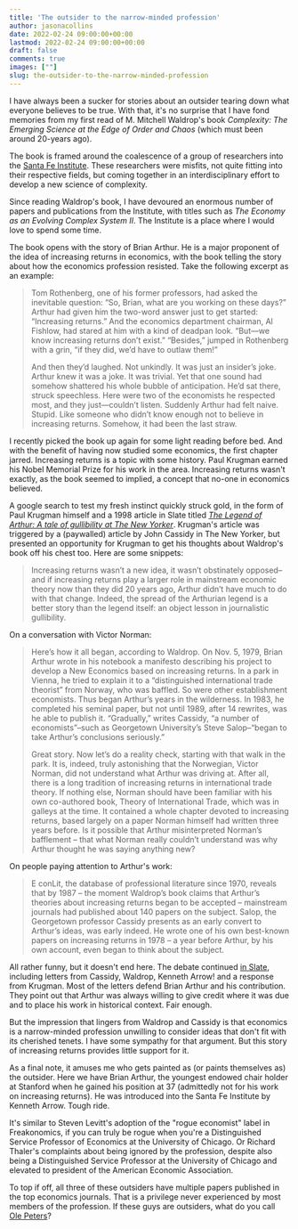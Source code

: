 ```yaml
---
title: 'The outsider to the narrow-minded profession'
author: jasonacollins
date: 2022-02-24 09:00:00+00:00
lastmod: 2022-02-24 09:00:00+00:00
draft: false
comments: true
images: [""]
slug: the-outsider-to-the-narrow-minded-profession
---
```

I have always been a sucker for stories about an outsider tearing down what everyone believes to be true. With that, it's no surprise that I have fond memories from my first read of M. Mitchell Waldrop's book *Complexity: The Emerging Science at the Edge of Order and Chaos* (which must been around 20-years ago).

The book is framed around the coalescence of a group of researchers into the [Santa Fe Institute](https://www.santafe.edu). These researchers were misfits, not quite fitting into their respective fields, but coming together in an interdisciplinary effort to develop a new science of complexity.

Since reading Waldrop's book, I have devoured an enormous number of papers and publications from the Institute, with titles such as *The Economy as an Evolving Complex System II*. The Institute is a place where I would love to spend some time.

The book opens with the story of Brian Arthur. He is a major proponent of the idea of increasing returns in economics, with the book telling the story about how the economics profession resisted. Take the following excerpt as an example:

>Tom Rothenberg, one of his former professors, had asked the inevitable question: “So, Brian, what are you working on these days?” Arthur had given him the two-word answer just to get started: “Increasing returns.” And the economics department chairman, Al Fishlow, had stared at him with a kind of deadpan look. “But—we know increasing returns don’t exist.” “Besides,” jumped in Rothenberg with a grin, “if they did, we’d have to outlaw them!”
>
>And then they’d laughed. Not unkindly. It was just an insider’s joke. Arthur knew it was a joke. It was trivial. Yet that one sound had somehow shattered his whole bubble of anticipation. He’d sat there, struck speechless. Here were two of the economists he respected most, and they just—couldn’t listen. Suddenly Arthur had felt naive. Stupid. Like someone who didn’t know enough not to believe in increasing returns. Somehow, it had been the last straw.

I recently picked the book up again for some light reading before bed. And with the benefit of having now studied some economics, the first chapter jarred. Increasing returns is a topic with some history. Paul Krugman earned his Nobel Memorial Prize for his work in the area. Increasing returns wasn't exactly, as the book seemed to implied, a concept that no-one in economics believed.

A google search to test my fresh instinct quickly struck gold, in the form of Paul Krugman himself and a 1998 article in Slate titled *[The Legend of Arthur: A tale of gullibility at The New Yorker](https://slate.com/business/1998/01/the-legend-of-arthur.html)*. Krugman's article was triggered by a (paywalled) article by John Cassidy in The New Yorker, but presented an opportunity for Krugman to get his thoughts about Waldrop's book off his chest too. Here are some snippets:

>Increasing returns wasn’t a new idea, it wasn’t obstinately opposed–and if increasing returns play a larger role in mainstream economic theory now than they did 20 years ago, Arthur didn’t have much to do with that change. Indeed, the spread of the Arthurian legend is a better story than the legend itself: an object lesson in journalistic gullibility.

On a conversation with Victor Norman:

>Here’s how it all began, according to Waldrop. On Nov. 5, 1979, Brian Arthur wrote in his notebook a manifesto describing his project to develop a New Economics based on increasing returns. In a park in Vienna, he tried to explain it to a “distinguished international trade theorist” from Norway, who was baffled. So were other establishment economists. Thus began Arthur’s years in the wilderness. In 1983, he completed his seminal paper, but not until 1989, after 14 rewrites, was he able to publish it. “Gradually,” writes Cassidy, “a number of economists”–such as Georgetown University’s Steve Salop–“began to take Arthur’s conclusions seriously.”
>
>Great story. Now let’s do a reality check, starting with that walk in the park. It is, indeed, truly astonishing that the Norwegian, Victor Norman, did not understand what Arthur was driving at. After all, there is a long tradition of increasing returns in international trade theory. If nothing else, Norman should have been familiar with his own co-authored book, Theory of International Trade, which was in galleys at the time. It contained a whole chapter devoted to increasing returns, based largely on a paper Norman himself had written three years before. Is it possible that Arthur misinterpreted Norman’s bafflement – that what Norman really couldn’t understand was why Arthur thought he was saying anything new?

On people paying attention to Arthur's work:

>E conLit, the database of professional literature since 1970, reveals that by 1987 – the moment Waldrop’s book claims that Arthur’s theories about increasing returns began to be accepted – mainstream journals had published about 140 papers on the subject. Salop, the Georgetown professor Cassidy presents as an early convert to Arthur’s ideas, was early indeed. He wrote one of his own best-known papers on increasing returns in 1978 – a year before Arthur, by his own account, even began to think about the subject.

All rather funny, but it doesn't end here. The debate continued [in Slate](https://slate.com/news-and-politics/1998/01/krugman-s-life-of-brian.html), including letters from Cassidy, Waldrop, Kenneth Arrow! and a response from Krugman. Most of the letters defend Brian Arthur and his contribution. They point out that Arthur was always willing to give credit where it was due and to place his work in historical context. Fair enough. 

But the impression that lingers from Waldrop and Cassidy is that economics is a narrow-minded profession unwilling to consider ideas that don't fit with its cherished tenets. I have some sympathy for that argument. But this story of increasing returns provides little support for it.

As a final note, it amuses me who gets painted as (or paints themselves as) the outsider. Here we have Brian Arthur, the youngest endowed chair holder at Stanford when he gained his position at 37 (admittedly not for his work on increasing returns). He was introduced into the Santa Fe Institute by Kenneth Arrow. Tough ride.

It's similar to Steven Levitt's adoption of the "rogue economist" label in Freakonomics, if you can truly be rogue when you're a Distinguished Service Professor of Economics at the University of Chicago. Or Richard Thaler's complaints about being ignored by the profession, despite also being a Distinguished Service Professor at the University of Chicago and elevated to president of the American Economic Association. 

To top if off, all three of these outsiders have multiple papers published in the top economics journals. That is a privilege never experienced by most members of the profession. If these guys are outsiders, what do you call [Ole Peters](/ergodicity-economics-a-primer/)?
